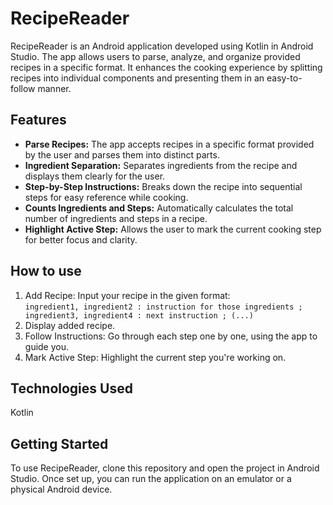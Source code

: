 # RecipeReader
RecipeReader is an Android application developed using Kotlin in Android Studio. The app allows users to parse, analyze, and organize provided recipes in a specific format. It enhances the cooking experience by splitting recipes into individual components and presenting them in an easy-to-follow manner.

## Features
- **Parse Recipes:** The app accepts recipes in a specific format provided by the user and parses them into distinct parts.
- **Ingredient Separation:** Separates ingredients from the recipe and displays them clearly for the user.
- **Step-by-Step Instructions:** Breaks down the recipe into sequential steps for easy reference while cooking.
- **Counts Ingredients and Steps:** Automatically calculates the total number of ingredients and steps in a recipe.
- **Highlight Active Step:** Allows the user to mark the current cooking step for better focus and clarity.

## How to use
1. Add Recipe: Input your recipe in the given format:<br>
`ingredient1, ingredient2 : instruction for those ingredients ; ingredient3, ingredient4 : next instruction ; (...)`
2. Display added recipe.
4. Follow Instructions: Go through each step one by one, using the app to guide you.
5. Mark Active Step: Highlight the current step you're working on.

## Technologies Used
Kotlin

## Getting Started
To use RecipeReader, clone this repository and open the project in Android Studio. Once set up, you can run the application on an emulator or a physical Android device.



